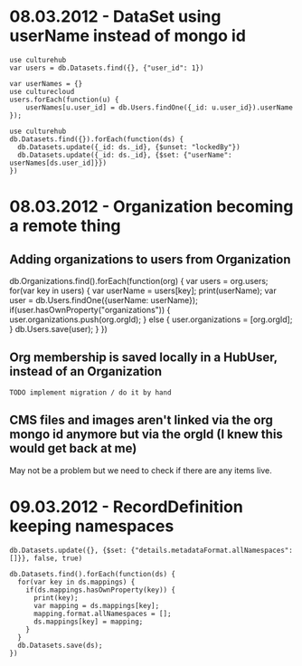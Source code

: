 # 08.03.2012 - DataSet using userName instead of mongo id

    use culturehub
    var users = db.Datasets.find({}, {"user_id": 1})

    var userNames = {}
    use culturecloud
    users.forEach(function(u) {
        userNames[u.user_id] = db.Users.findOne({_id: u.user_id}).userName
    });

    use culturehub
    db.Datasets.find({}).forEach(function(ds) {
      db.Datasets.update({_id: ds._id}, {$unset: "lockedBy"})
      db.Datasets.update({_id: ds._id}, {$set: {"userName": userNames[ds.user_id]}})
    })

# 08.03.2012 - Organization becoming a remote thing

## Adding organizations to users from Organization

db.Organizations.find().forEach(function(org) {
  var users = org.users;
  for(var key in users) {
    var userName = users[key];
    print(userName);
    var user = db.Users.findOne({userName: userName});
    if(user.hasOwnProperty("organizations")) {
      user.organizations.push(org.orgId);
    } else {
      user.organizations = [org.orgId];
    }
    db.Users.save(user);
  }
})

## Org membership is saved locally in a HubUser, instead of an Organization

    TODO implement migration / do it by hand

## CMS files and images aren't linked via the org mongo id anymore but via the orgId (I knew this would get back at me)

May not be a problem but we need to check if there are any items live.



# 09.03.2012 - RecordDefinition keeping namespaces

    db.Datasets.update({}, {$set: {"details.metadataFormat.allNamespaces": []}}, false, true)

    db.Datasets.find().forEach(function(ds) {
      for(var key in ds.mappings) {
        if(ds.mappings.hasOwnProperty(key)) {
          print(key);
          var mapping = ds.mappings[key];
          mapping.format.allNamespaces = [];
          ds.mappings[key] = mapping;
        }
      }
      db.Datasets.save(ds);
    })
